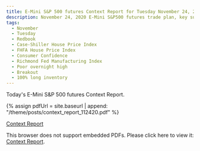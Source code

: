 ```yaml
---
title: E-Mini S&P 500 futures Context Report for Tuesday November 24, 2020
description: November 24, 2020 E-Mini S&P500 futures trade plan, key support and resistance zones, and volatility analysis.
tags:
  - November
  - Tuesday
  - Redbook 
  - Case-Shiller House Price Index 
  - FHFA House Price Index 
  - Consumer Confidence 
  - Richmond Fed Manufacturing Index 
  - Poor overnight high
  - Breakout
  - 100% long inventory
---
```


Today's E-Mini S&P 500 futures Context Report.

{% assign pdfUrl = site.baseurl | append: "/theme/posts/context_report_112420.pdf" %}

<a href="{{pdfUrl}}">Context Report</a>

<object data="{{pdfUrl}}" type="application/pdf" width="700px" height="700px">
    <p>This browser does not support embedded PDFs. Please click here to view it: <a href="{{pdfUrl}}">Context Report</a>.</p>
</object>